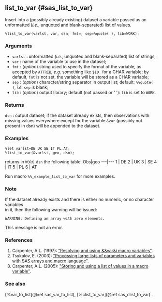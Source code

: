 ## list_to_var {#sas_list_to_var}
Insert into a (possibly already existing) dataset a variable passed as an unformatted
(_i.e._, unquoted and blank-separated) list of values.

	%list_to_var(varlst, var, dsn, fmt=, sep=%quote( ), lib=WORK);

### Arguments
* `varlst` : unformatted (_i.e._, unquoted and blank-separated) list of strings;
* `var` : name of the variable to use in the dataset;
* `fmt` : (_option_) string used to specify the format of the variable, as accepted by 
	`ATTRIB`, _e.g._ something like `$10.` for a CHAR variable; by default, `fmt` is not 
	set, the variable will be stored as a CHAR variable;
* `sep` : (_option_) character/string separator in output list; default: `%%quote( )`, _i.e._ 
	`sep` is blank;
* `lib` : (_option_) output library; default (not passed or ' '): `lib` is set to `WORK`.

### Returns
`dsn` : output dataset; if the dataset already exists, then observations with missing
	values everywhere except for the variable `&var` (possibly not present in dsn) will 
	be appended to the dataset. 

### Examples

	%let varlst=DE UK SE IT PL AT;
 	%list_to_var(&varlst, geo, dsn);	 

returns in `WORK.dsn` the following table:
	Obs|geo
	---|---
	 1 | DE
	 2 | UK
	 3 | SE
	 4 | IT
	 5 | PL
	 6 | AT
	 
Run macro `%%_example_list_to_var` for more examples.

### Note
If the dataset already exists and there is either no numeric, or no character variables  
in it, then the following warning will be issued:

    WARNING: Defining an array with zero elements.

This message is not an error.

### References
1. Carpenter, A.L. (1997): ["Resolving and using &&var&i macro variables"](http://www2.sas.com/proceedings/sugi22/CODERS/PAPER77.PDF).
2. Tsykalov, E. (2003): ["Processing large lists of parameters and variables with SAS arrays and macro language"](http://analytics.ncsu.edu/sesug/2003/CC08-Tsykalov.pdf).
3. Carpenter, A.L. (2005): ["Storing and using a list of values in a macro variable"](http://www2.sas.com/proceedings/sugi30/028-30.pdf).

### See also
[%var_to_list](@ref sas_var_to_list), [%clist_to_var](@ref sas_clist_to_var). 
